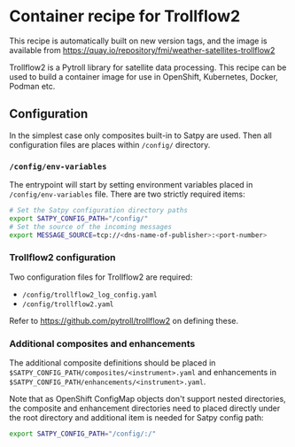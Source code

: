 # Container recipe for Trollflow2

This recipe is automatically built on new version tags, and the image
is available from
https://quay.io/repository/fmi/weather-satellites-trollflow2

Trollflow2 is a Pytroll library for satellite data processing. This
recipe can be used to build a container image for use in OpenShift,
Kubernetes, Docker, Podman etc.

## Configuration

In the simplest case only composites built-in to Satpy are used. Then
all configuration files are places within `/config/` directory.

### `/config/env-variables`

The entrypoint will start by setting environment variables placed in
`/config/env-variables` file. There are two strictly required items:

```bash
# Set the Satpy configuration directory paths
export SATPY_CONFIG_PATH="/config/"
# Set the source of the incoming messages
export MESSAGE_SOURCE=tcp://<dns-name-of-publisher>:<port-number>
```

### Trollflow2 configuration

Two configuration files for Trollflow2 are required:
* `/config/trollflow2_log_config.yaml`
* `/config/trollflow2.yaml`

Refer to https://github.com/pytroll/trollflow2 on defining these.

### Additional composites and enhancements

The additional composite definitions should be placed in
`$SATPY_CONFIG_PATH/composites/<instrument>.yaml` and enhancements in
`$SATPY_CONFIG_PATH/enhancements/<instrument>.yaml`.

Note that as OpenShift ConfigMap objects don't support nested
directories, the composite and enhancement directories need to placed
directly under the root directory and additional item is needed for
Satpy config path:

```bash
export SATPY_CONFIG_PATH="/config/:/"
```
